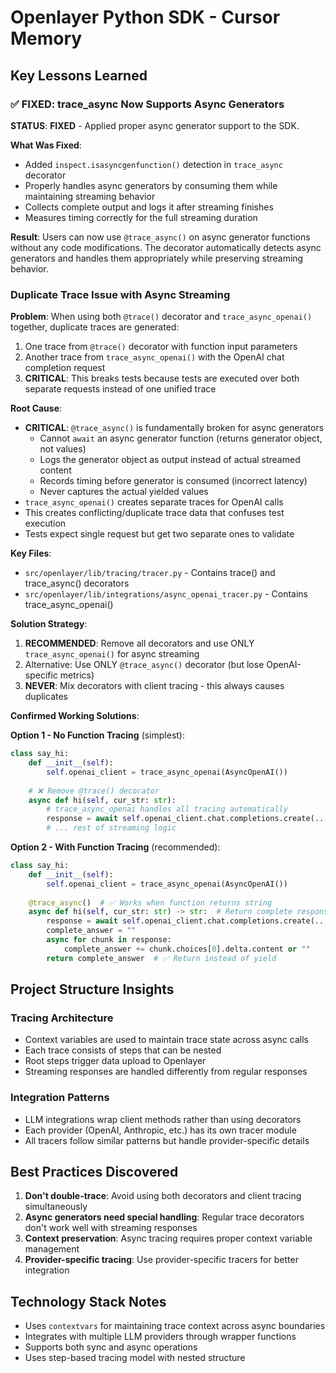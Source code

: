 # Openlayer Python SDK - Cursor Memory

## Key Lessons Learned

### ✅ FIXED: trace_async Now Supports Async Generators

**STATUS**: **FIXED** - Applied proper async generator support to the SDK.

**What Was Fixed**: 
- Added `inspect.isasyncgenfunction()` detection in `trace_async` decorator
- Properly handles async generators by consuming them while maintaining streaming behavior  
- Collects complete output and logs it after streaming finishes
- Measures timing correctly for the full streaming duration

**Result**: Users can now use `@trace_async()` on async generator functions without any code modifications. The decorator automatically detects async generators and handles them appropriately while preserving streaming behavior.

### Duplicate Trace Issue with Async Streaming

**Problem**: When using both `@trace()` decorator and `trace_async_openai()` together, duplicate traces are generated:
1. One trace from `@trace()` decorator with function input parameters
2. Another trace from `trace_async_openai()` with the OpenAI chat completion request
3. **CRITICAL**: This breaks tests because tests are executed over both separate requests instead of one unified trace

**Root Cause**: 
- **CRITICAL**: `@trace_async()` is fundamentally broken for async generators
  - Cannot `await` an async generator function (returns generator object, not values)
  - Logs the generator object as output instead of actual streamed content
  - Records timing before generator is consumed (incorrect latency)
  - Never captures the actual yielded values
- `trace_async_openai()` creates separate traces for OpenAI calls  
- This creates conflicting/duplicate trace data that confuses test execution
- Tests expect single request but get two separate ones to validate

**Key Files**:
- `src/openlayer/lib/tracing/tracer.py` - Contains trace() and trace_async() decorators
- `src/openlayer/lib/integrations/async_openai_tracer.py` - Contains trace_async_openai()

**Solution Strategy**:
1. **RECOMMENDED**: Remove all decorators and use ONLY `trace_async_openai()` for async streaming
2. Alternative: Use ONLY `@trace_async()` decorator (but lose OpenAI-specific metrics)
3. **NEVER**: Mix decorators with client tracing - this always causes duplicates

**Confirmed Working Solutions**:

**Option 1 - No Function Tracing** (simplest):
```python
class say_hi:
    def __init__(self):
        self.openai_client = trace_async_openai(AsyncOpenAI())
    
    # ❌ Remove @trace() decorator
    async def hi(self, cur_str: str):
        # trace_async_openai handles all tracing automatically
        response = await self.openai_client.chat.completions.create(...)
        # ... rest of streaming logic
```

**Option 2 - With Function Tracing** (recommended):
```python
class say_hi:
    def __init__(self):
        self.openai_client = trace_async_openai(AsyncOpenAI())
    
    @trace_async()  # ✅ Works when function returns string
    async def hi(self, cur_str: str) -> str:  # Return complete response
        response = await self.openai_client.chat.completions.create(...)
        complete_answer = ""
        async for chunk in response:
            complete_answer += chunk.choices[0].delta.content or ""
        return complete_answer  # ✅ Return instead of yield
```

## Project Structure Insights

### Tracing Architecture
- Context variables are used to maintain trace state across async calls
- Each trace consists of steps that can be nested
- Root steps trigger data upload to Openlayer
- Streaming responses are handled differently from regular responses

### Integration Patterns
- LLM integrations wrap client methods rather than using decorators
- Each provider (OpenAI, Anthropic, etc.) has its own tracer module
- All tracers follow similar patterns but handle provider-specific details

## Best Practices Discovered

1. **Don't double-trace**: Avoid using both decorators and client tracing simultaneously
2. **Async generators need special handling**: Regular trace decorators don't work well with streaming responses  
3. **Context preservation**: Async tracing requires proper context variable management
4. **Provider-specific tracing**: Use provider-specific tracers for better integration

## Technology Stack Notes

- Uses `contextvars` for maintaining trace context across async boundaries
- Integrates with multiple LLM providers through wrapper functions
- Supports both sync and async operations
- Uses step-based tracing model with nested structure
